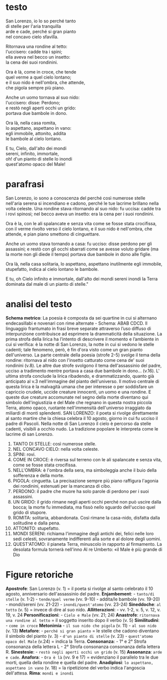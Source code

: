 # testo
San Lorenzo, io lo so perché tanto    
di stelle per l'aria tranquilla    
arde e cade, perché si gran pianto    
nel concavo cielo sfavilla.    

Ritornava una rondine al tetto:     
l'uccisero: cadde tra i spini;    
ella aveva nel becco un insetto:    
la cena dei suoi rondinini.    

Ora è là, come in croce, che tende    
quel verme a quel cielo lontano;    
e il suo nido è nell'ombra, che attende,    
che pigola sempre più piano.    

Anche un uomo tornava al suo nido:    
l'uccisero: disse: Perdono;    
e restò negli aperti occhi un grido:    
portava due bambole in dono.    

Ora là, nella casa romita,    
lo aspettano, aspettano in vano:    
egli immobile, attonito, addita    
le bambole al cielo lontano.    

E tu, Cielo, dall'alto dei mondi    
sereni, infinito, immortale,    
oh! d'un pianto di stelle lo inondi    
quest'atomo opaco del Male!    

# parafrasi
San Lorenzo, io sono a conoscenza del perché
così numerose stelle nell'aria serena
si incendiano e cadono, perché le tue lacrime
brillano nella volta celeste.
Una rondine stava ritornando al suo nido:
fu uccisa: cadde tra i rovi spinosi;
nel becco aveva un insetto:
era la cena per i suoi rondinini.

Ora è la, con le ali spalancate e senza vita come se fosse stata crocifissa,
con il verme rivolto verso il cielo lontano,
e il suo nido è nell'ombra, che attende,
e pian piano smettono di cinguettare.

Anche un uomo stava tornando a casa:
fu ucciso: disse perdono per gli assassini;
e restò con gli occhi sbarrati come se avesse voluto gridare (ma la morte non gli diede il tempo)
portava due bambole in dono alle figlie.

Ora là, nella casa solitaria,
lo aspettano, aspettano inutilmente
egli immobile, stupefatto, indica
al cielo lontano le bambole.

E tu, oh Cielo infinito e immortale,
dall'alto dei mondi sereni
inondi la Terra dominata dal male
di un pianto di stelle."

# analisi del testo
**Schema metrico**: La poesia è composta da sei quartine in cui si alternano endecasillabi e novenari
con rime alternate - Schema: ABAB CDCD.
Il linguaggio frantumato in frasi breve separate attraverso l’uso diffuso di interpunzione
contribuisce ad esprimere la drammaticità della situazione.
La prima strofa della lirica ha l’intento di descrivere il momento e l’ambiente in cui si verifica: è la
notte di San Lorenzo, la notte in cui si vedono le stelle cadenti; tale fenomeno, però, è fin d'ora visto
come un gran pianto dell'universo.
La parte centrale della poesia (strofe 2-5) svolge il tema della rondine: ritornava al nido con l'insetto
catturato come cena de' suoi rondinini (v.8). Le altre due strofe svolgono il tema dell'assassinio del
padre, ucciso a tradimento mentre portava a casa due bambole in dono... (v.16). L' ultima strofa
conclude la lirica ribadendo, e drammatizzando, quanto già anticipato al v.3 nell'immagine del
pianto dell'universo.
Il motivo centrale di questa lirica è la malvagità umana che per interesse o per soddisfare un
capriccio crudele, uccide creature innocenti, un uomo e una rondine. E queste due creature
accomunate nel segno della morte diventano qui simbolo dell'ingiustizia e del Male che regnano in
questa nostra piccola Terra, atomo opaco, ruotante nell'immensità dell'universo irraggiato da
miliardi di monti splendenti.
SAN LORENZO: il poeta si rivolge direttamente al santo martire che la chiesa celebra il 10 agosto,
giorno in cui fu ucciso il padre di Pascoli. Nella notte di San Lorenzo il cielo è percorso da stelle
cadenti, visibili a occhio nudo. La tradizione popolare le interpreta come le lacrime di san Lorenzo.
1. TANTO DI STELLE: così numerose stelle.
2. NEL CONCAVO CIELO: nella volta celeste.
3. SPINI: rovi.
4. COME IN CROCE: è riversa sul terreno con le ali spalancate e senza vita, come se fosse
stata crocifissa.
5. NELL'OMBRA: è l'ombra della sera, ma simboleggia anche il buio della sofferenza e della
morte.
6. PIGOLA: cinguetta. La precisazione sempre più piano raffigura l'agonia dei rondinini,
estenuati per la mancanza di cibo.
7. PERDONO: il padre che muore ha solo parole di perdono per i suoi assassini.
8. UN GRIDO: il grido rimane negli aperti occhi perché non può uscire dalla bocca; la morte
fu immediata, ma fissò nello sguardo dell'ucciso quel grido di stupore.
9. ROMITA: solitaria, abbandonata. Così rimane la casa-nido, disfatta dalla solitudine e dalla
pena.
10. ATTONITO: stupefatto.
11. MONDI SERENI: richiama l'immagine degli antichi dei, felici nelle loro sedi celesti,
sovranamente indifferenti alla sorte e al dolore degli uomini.
12. QUEST'ATOMO: il pianeta Terra, minuscolo in rapporto al firmamento. La desolata
formula tornerà nell'inno Al re Umberto: «il Male è più grande di Dio

# Figure retoriche
**Apostrofe**: San Lorenzo (v. 1) = il poeta si rivolge al santo celebrato il 10 agosto, anniversario dell'assassinio del padre.
**Enjambement**: - `tanto/di stelle` (v. 1-2) - `tende/quel verme` (vv. 9-10) - addita/le bambole (vv. 19-20) - mondi/sereni (vv. 21-22) - `inondi/quest'atomo` (vv. 23-24)
**Sineddoche**: `al tetto` (v. 5) = invece di dire al suo nido.
**Allitterazioni**: - vv. 1-2, v. 5, v. 12, v. 19, v. 24
**Personificazioni**: - `Cielo e Male` (vv. 21; 24)
**Anastrofe**: `ritornava una rondine al tetto` = il soggetto inserito dopo il verbo (v. 5)
**Similitudini**: - `come in croce`
**Metonimia** - `il suo nido che pigola` (v. 11) - `al suo nido` (v. 13)
**Metafore**: - `perché si gran pianto` = le stelle che cadono diventano il simbolo del pianto (v. 3) - `d'un pianto di stelle` (v. 23) - `quest'atomo opaco del Male` (v.24) = indica la Terra.
**Consonanza**: - 1° e 2° Strofa consonanza della lettera L - 2° Strofa consonanza consonanza della lettera R.
**Sinestesie**: - `restò negli aperti occhi un grido` (v. 15)
**Assonanza**: `arde e cade`.
**Anafora**: - `Ora è là` (vv. 9 e 17) = evidenziano il parallelo tra le due morti, quella della rondine e
quella del padre.
**Anadiplosi**: `lo aspettano, aspettano in vano` (v. 18) = la ripetizione del verbo indica l'angoscia dell'attesa.
**Rima**: `mondi e inondi`